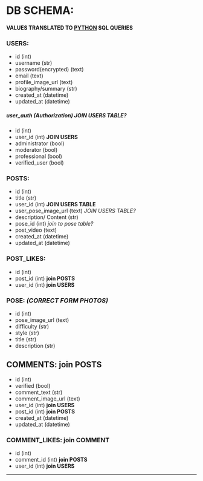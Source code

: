 # DB SCHEMA:
#### VALUES TRANSLATED TO [PYTHON](http://initd.org/psycopg/docs/usage.html#passing-parameters-to-sql-queries)  SQL QUERIES

### USERS:
- id  (int)
- username (str)
- password(encrypted) (text)
- email (text)
- profile_image_url (text)
- biography/summary (str)
- created_at (datetime)
- updated_at (datetime)

##### user_auth (Authorization)  _JOIN USERS TABLE?_
- id  (int)
- user_id  (int)  **JOIN USERS**
- administrator (bool)
- moderator (bool)
- professional (bool)
- verified_user (bool)

### POSTS:
- id  (int)
- title (str)
- user_id  (int) **JOIN USERS TABLE**
- user_pose_image_url (text) _JOIN USERS TABLE?_
- description/ Content (str)
- pose_id  (int)  _join to pose table?_
- post_video  (text)
- created_at (datetime)
- updated_at (datetime)

### POST_LIKES:
- id  (int)
- post_id  (int)  **join POSTS**
- user_id  (int)  **join USERS**

### POSE:  _(CORRECT FORM PHOTOS)_
- id  (int)
- pose_image_url (text)
- difficulty (str)
- style (str)
- title (str)
- description (str)

## COMMENTS: **join POSTS**
- id  (int)
- verified (bool)
- comment_text (str)
- comment_image_url (text)
- user_id  (int) **join USERS**
- post_id  (int)  **join POSTS**
- created_at (datetime)
- updated_at (datetime)

### COMMENT_LIKES:     **join COMMENT**
- id  (int)
- comment_id  (int) **join POSTS**
- user_id  (int) **join USERS**

---
